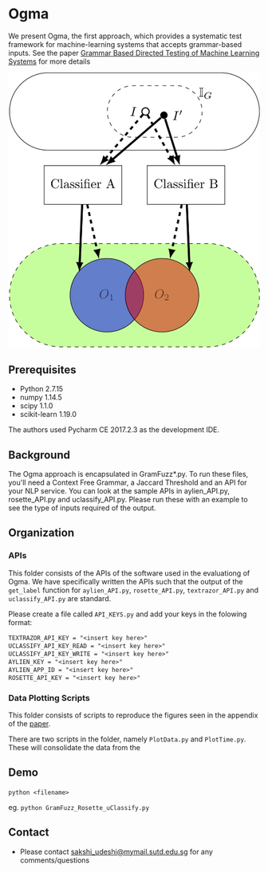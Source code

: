 # Ogma

We present Ogma, the first approach, which provides a systematic test framework for machine-learning systems that accepts grammar-based inputs.
See the paper [Grammar Based Directed Testing of Machine Learning Systems](https://arxiv.org/pdf/1902.10027) for more details

![Teaser](Plots/Teaser.png)

## Prerequisites

* Python 2.7.15
* numpy 1.14.5
* scipy 1.1.0
* scikit-learn 1.19.0

The authors used Pycharm CE 2017.2.3 as the development IDE.

## Background

The Ogma approach is encapsulated in GramFuzz*.py. 
To run these files, you'll need a Context Free Grammar, a Jaccard Threshold and an API for your NLP service. 
You can look at the sample APIs in aylien_API.py, rosette_API.py and uclassify_API.py. 
Please run these with an example to see the type of inputs required of the output. 

## Organization 

### APIs
This folder consists of the APIs of the software used in the evaluationg of Ogma. 
We have specifically written the APIs such that the output of the `get_label` function 
for `aylien_API.py`, `rosette_API.py`, `textrazor_API.py` and `uclassify_API.py`
are standard. 

Please create a file called `API_KEYS.py` and add your keys in the folowing format:

```
TEXTRAZOR_API_KEY = "<insert key here>"
UCLASSIFY_API_KEY_READ = "<insert key here>"
UCLASSIFY_API_KEY_WRITE = "<insert key here>"
AYLIEN_KEY = "<insert key here>"
AYLIEN_APP_ID = "<insert key here>"
ROSETTE_API_KEY = "<insert key here>"
```

### Data Plotting Scripts
This folder consists of scripts to reproduce the figures seen in the 
appendix of the [paper](https://arxiv.org/pdf/1902.10027). 

There are two scripts in the folder, namely `PlotData.py` and `PlotTime.py`. 
These will consolidate the data from the 

## Demo
`python <filename>`

eg. `python GramFuzz_Rosette_uClassify.py`

## Contact
* Please contact sakshi_udeshi@mymail.sutd.edu.sg for any comments/questions
